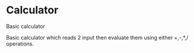 # Calculator
Basic calculator

Basic calculator which reads 2 input then evaluate them using either +,-,*,/ operations.
